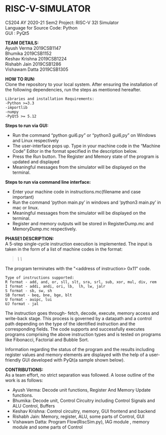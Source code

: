 # RISC-V-SIMULATOR

CS204 AY 2020-21 Sem2 Project: RISC-V 32I Simulator<br/>
Language for Source Code: Python</br>
GUI : PyQt5</br>

**TEAM DETAILS:**<br/>
Ayush Verma		2019CSB1147<br/>
Bhumika			2019CSB1152<br/>
Keshav Krishna	2019CSB1224<br/>
Rishabh Jain	2019CSB1286<br/>
Vishawam Datta	2019CSB1305<br/>

**HOW TO RUN:**<br/>
    Clone the repository to your local system. After ensuring the installation of the following dependencies, run the steps as mentioned hereafter.

    Libraries and installation Requirements:
	-Python >=3.3
	-importlib
	-numpy
	-PyQt5 >= 5.12
    
**Steps to run via GUI:**
- Run the command “python gui6.py” or “python3 gui6,py” on Windows and Linux 		 respectively
- The user-interface pops up. Type in your machine code in the “Machine Code” Editor in the format specified in the description below.
- Press the Run button. The Register and Memory state of the program is updated and displayed
- Meaningful messages from the simulator will be displayed on the terminal.

**Steps to run via command line interface:**
- Enter your machine code in instructions.mc(filename and case important)
- Run the command ‘python main.py’ in windows and ‘python3 main.py’ in mac or linux.
- Meaningful messages from the simulator will be displayed on the terminal.
- Register and memory outputs will be stored in RegisterDump.mc and MemoryDump.mc respectively.

**PHASE1 DESCRIPTION:**</br>
    A 5-step single-cycle instruction execution is implemented. The input is taken in the form of a list of machine codes in the format:

> <address of instruction\> \<machine code of the instruction\> \<optional ‘#’ beginning comments\>

The program terminates with the "\<address of instruction\> 0x11" code.

```
Type of instructions supported:
R format - add, and, or, sll, slt, sra, srl, sub, xor, mul, div, rem
I format - addi, andi, ori, lb,  lh, lw, jalr
S format - sb, sw, sh
SB format - beq, bne, bge, blt
U format - auipc, lui
UJ format - jal
```

The instruction goes through- fetch, decode, execute, memory access and write-back stage. This process is governed by a datapath and a control path depending on the type of the identified instruction and the corresponding fields. The code supports and successfully executes programs comprising the above instruction types and is tested on programs like Fibonacci, Factorial and Bubble Sort.

Information regarding the status of the program and the results including register values and memory elements are displayed with the help of a user-friendly GUI developed with PyQt(a sample shown below).


**CONTRIBUTIONS:**</br>
As a team effort, no strict separation was followed. A loose outline of the work is as follows:
- Ayush Verma:  Decode unit functions, Register And Memory Update functions. 
- Bhumika: Decode unit, Control Circuitry including Control Signals and ALU Control, Buffers
- Keshav Krishna: Control circuitry, memory, GUI frontend and backend
- Rishabh Jain: Memory, register, ALU, some parts of Control, GUI
- Vishawam Datta: Program Flow(RiscSim.py), IAG module , memory module and some parts of Control

